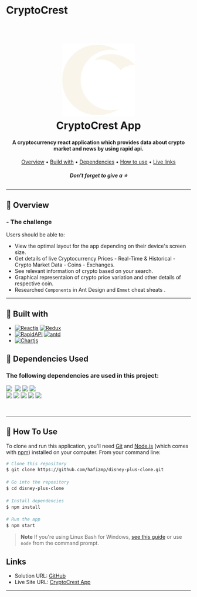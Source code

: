 # CryptoCrest
            
<h1 align="center">
  <br>
  <a href="http://www.amitmerchant.com/electron-markdownify"><img src="public/logo512.png" alt="Covid-19 Tracker" width="200" style="border-radius:10px"></a>
  <br>
  CryptoCrest App
  <br>
</h1>

<h4 align="center">A cryptocurrency react application which provides data about crypto market and news by using rapid api.</h4>

<p align="center">
  <a href="#🚀-overview">Overview</a> •
  <a href="#🚀-built-with">Build with</a> •
  <a href="#🚀-dependencies-used">Dependencies</a> •
  <a href="#🚀-how-to-use">How to use</a> •
  <a href="#🚀-links">Live links</a>
</p>

<h5 align="center">Don't forget to give a ⭐️ </h5>

<hr>

## 🚀 Overview

### - The challenge

Users should be able to:

- View the optimal layout for the app depending on their device's screen size.
- Get details of live Cryptocurrency Prices - Real-Time & Historical - Crypto Market Data - Coins - Exchanges.
- See relevant information of crypto based on your search.
- Graphical representaion of crypto price variation and other details of respective coin.
- Researched `Components` in Ant Design and `Emmet` cheat sheats .

<hr>

## 🚀 Built with

- [![Reactjs][reactjs]][reactjs-url] [![Redux][Redux]][Redux-url] 
- [![RapidAPI][RapidAPI]][RapidAPI-url] [![antd][antd]][antd-url] 
- [![Chartjs][chartjs]][chartjs-url]

## 🚀 Dependencies Used

<h3>The following dependencies are used in this project:</h3>

<p>
<img src="https://img.shields.io/badge/@ant--design/icons-v4.7.0-3CCF4E"> 
<img scr="https://img.shields.io/badge/react--router--dom-v6.3.0-3CCF4E">
<img src="https://img.shields.io/badge/react--redux-v8.0.2-3CCF4E"> 
<img src="https://img.shields.io/badge/@reduxjs/toolkit-v1.8.3-3CCF4E"> 
<img src="https://img.shields.io/badge/axios-v0.27.2-3CCF4E"> <br>
<img src="https://img.shields.io/badge/chart.js-v3.7.1-3CCF4E">
<img src="https://img.shields.io/badge/react--chartjs--2-v4.1.0-3CCF4E">
<img src="https://img.shields.io/badge/html--react--parser-v3.0.1-3CCF4E">
<img src="https://img.shields.io/badge/millify-v5.0.0-3CCF4E">
<img src="https://img.shields.io/badge/moment-v2.29.4-3CCF4E">
</p>
<br>

<hr>

## 🚀 How To Use

To clone and run this application, you'll need [Git](https://git-scm.com) and [Node.js](https://nodejs.org/en/download/) (which comes with [npm](http://npmjs.com)) installed on your computer. From your command line:

```bash
# Clone this repository
$ git clone https://github.com/hafizmp/disney-plus-clone.git

# Go into the repository
$ cd disney-plus-clone

# Install dependencies
$ npm install

# Run the app
$ npm start
```

> **Note**
> If you're using Linux Bash for Windows, [see this guide](https://www.howtogeek.com/261575/how-to-run-graphical-linux-desktop-applications-from-windows-10s-bash-shell/) or use `node` from the command prompt.

## Links

- Solution URL: [GitHub](https://github.com/hafizmp/cryptovest-app)
- Live Site URL: [CryptoCrest App](https://cryptocrest.netlify.app/)

<hr>


[reactjs]: https://img.shields.io/badge/REACT%20JS-000000?style=for-the-badge&logo=REACT&logoColor=61DBFB
[reactjs-url]: https://reactjs.org/

[antd]: https://img.shields.io/badge/Ant%20Design-FF1E00?style=for-the-badge&logo=antdesign&logoColor=21E1E1
[antd-url]: https://ant.design/

[leaflet]: https://img.shields.io/badge/Leaflet.js-A2B5BB?style=for-the-badge&logo=leaflet&logoColor=2B7A0B
[leaflet-url]: https://leafletjs.com/

[chartjs]: https://img.shields.io/badge/Chart.js-FFFFFF?style=for-the-badge&logo=chart.js&logoColor=ff787c
[chartjs-url]: https://www.chartjs.org/

[Redux]: https://img.shields.io/badge/Redux-AFB4FF?style=for-the-badge&logo=redux&logoColor=A66CFF
[Redux-url]: https://redux.js.org/

[RapidAPI]: https://img.shields.io/badge/Rapid%20API-1C3879?style=for-the-badge&logo=&logoColor=21E1E1
[RapidAPI-url]: https://rapidapi.com/hub

